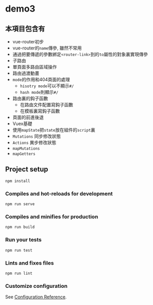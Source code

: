 # demo3

## 本項目包含有
- vue-router初步
- vue-router的`name`傳參, 雖然不常用
- 通過把要傳遞的參數綁定`<router-link>`到的`to`屬性的對象裏實現傳參
- 子路由
- 單頁面多路由區域操作
- 路由過渡動畫
- `mode`的作用和404頁面的處理
    - `hisotry mode`可以不顯示`#/`
    - `hash mode`則顯示`#/`
- 路由裏的鈎子函數
    - 在路由文件配置寫鈎子函數
    - 在模板裏寫鈎子函數
- 頁面的前進後退
- Vuex基礎
- 使用`mapState`把`state`放在組件的`script`裏
- `Mutations` 同步修改狀態
- `Actions` 異步修改狀態
- `mapMutations`
- `mapGetters`

## Project setup
```
npm install
```

### Compiles and hot-reloads for development
```
npm run serve
```

### Compiles and minifies for production
```
npm run build
```

### Run your tests
```
npm run test
```

### Lints and fixes files
```
npm run lint
```

### Customize configuration
See [Configuration Reference](https://cli.vuejs.org/config/).
